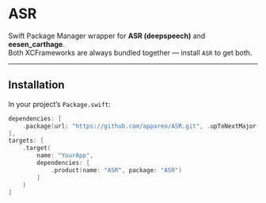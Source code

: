 # ASR 

Swift Package Manager wrapper for **ASR (deepspeech)** and **eesen_carthage**.  
Both XCFrameworks are always bundled together — install `ASR` to get both.

---

## Installation

In your project’s `Package.swift`:

```swift
dependencies: [
    .package(url: "https://github.com/appareo/ASR.git", .upToNextMajor(from: "1.0.0"))
],
targets: [
    .target(
        name: "YourApp",
        dependencies: [
            .product(name: "ASR", package: "ASR")
        ]
    )
]
